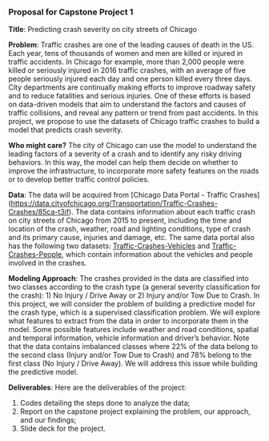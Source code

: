 
### Proposal for Capstone Project 1 

**Title**: Predicting crash severity on city streets of Chicago

**Problem**: Traffic crashes are one of the leading causes of death in the US. Each year, tens of thousands of women and men are killed or injured in traffic accidents. In Chicago for example, more than 2,000 people were killed or seriously injured in 2016 traffic crashes, with an average of five people seriously injured each day and one person killed every three days. City departments are continually making efforts to improve roadway safety and to reduce fatalities and serious injuries. One of these efforts is based on data-driven models that aim to understand the factors and causes of traffic collisions, and reveal any pattern or trend from past accidents. In this project, we propose to use the datasets of Chicago traffic crashes to build a model that predicts crash severity.

**Who might care?** The city of Chicago can use the model to understand the leading factors of a severity of a crash and to identify any risky driving behaviors. In this way, the model can help them decide on whether to improve the infrastructure, to incorporate more safety features on the roads or to develop better traffic control policies.   

**Data**: The data will be acquired from [Chicago Data Portal - Traffic Crashes] (https://data.cityofchicago.org/Transportation/Traffic-Crashes-Crashes/85ca-t3if). The data contains information about each traffic crash on city streets of Chicago from 2015 to present, including the time and location of the crash, weather, road and lighting conditions, type of crash and its primary cause, injuries and damage, etc. The same data portal also has the following two datasets: [Traffic-Crashes-Vehicles](https://data.cityofchicago.org/Transportation/Traffic-Crashes-Vehicles/68nd-jvt3) and [Traffic-Crashes-People](https://data.cityofchicago.org/Transportation/Traffic-Crashes-People/u6pd-qa9d), which contain information about the vehicles and people involved in the crashes.

**Modeling Approach**: The crashes provided in the data are classified into two classes according to the crash type (a general severity classification for the crash): 1) No Injury / Drive Away or 2) Injury and/or Tow Due to Crash. In this project, we will consider the problem of building a predictive model for the crash type, which is a supervised classification problem. We will explore what features to extract from the data in order to incorporate them in the model. Some possible features include weather and road conditions, spatial and temporal information, vehicle information and driver’s behavior. Note that the data contains imbalanced classes where 22% of the data belong to the second class (Injury and/or Tow Due to Crash) and 78% belong to the first class (No Injury / Drive Away). We will address this issue while building the predictive model.

**Deliverables**: Here are the deliverables of the project:
1.	Codes detailing the steps done to analyze the data;
2.	Report on the capstone project explaining the problem, our approach, and our findings;
3.	Slide deck for the project.

